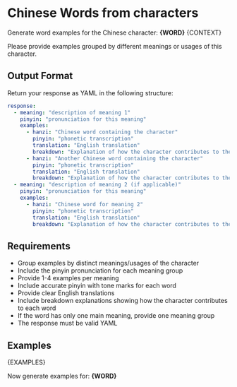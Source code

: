 # Chinese Words from characters

Generate word examples for the Chinese character: **{WORD}**
{CONTEXT}

Please provide examples grouped by different meanings or usages of this character.

## Output Format
Return your response as YAML in the following structure:

```yaml
response:
  - meaning: "description of meaning 1"
    pinyin: "pronunciation for this meaning"
    examples:
      - hanzi: "Chinese word containing the character"
        pinyin: "phonetic transcription"
        translation: "English translation"
        breakdown: "Explanation of how the character contributes to the word's meaning"
      - hanzi: "Another Chinese word containing the character"
        pinyin: "phonetic transcription" 
        translation: "English translation"
        breakdown: "Explanation of how the character contributes to the word's meaning"
  - meaning: "description of meaning 2 (if applicable)"
    pinyin: "pronunciation for this meaning"
    examples:
      - hanzi: "Chinese word for meaning 2"
        pinyin: "phonetic transcription"
        translation: "English translation"
        breakdown: "Explanation of how the character contributes to the word's meaning"
```



## Requirements
- Group examples by distinct meanings/usages of the character
- Include the pinyin pronunciation for each meaning group
- Provide 1-4 examples per meaning
- Include accurate pinyin with tone marks for each word
- Provide clear English translations
- Include breakdown explanations showing how the character contributes to each word
- If the word has only one main meaning, provide one meaning group
- The response must be valid YAML

## Examples

{EXAMPLES}

Now generate examples for: **{WORD}**
